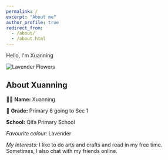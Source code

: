 ```yaml
---
permalink: /
excerpt: "About me"
author_profile: true
redirect_from: 
  - /about/
  - /about.html
---
```


Hello, I'm Xuanning

![Lavender Flowers](https://www.google.com/url?sa=i&url=https%3A%2F%2Fwww.stillpointaromatics.com%2Flavender-stillpoint-flower-essence&psig=AOvVaw1BMVIf8iRY9k7YV_Ud51_h&ust=1699703163561000&source=images&cd=vfe&opi=89978449&ved=0CBIQjRxqFwoTCPDcpeutuYIDFQAAAAAdAAAAABAE)

## About Xuanning

👩‍🏫 **Name:** Xuanning

🏫 **Grade:** Primary 6 going to Sec 1

 **School:** Qifa Primary School

*Favourite colour:* Lavender

 *My Interests:*
I like to do arts and crafts and read in my free time. Sometimes, I also chat with my friends online. 



